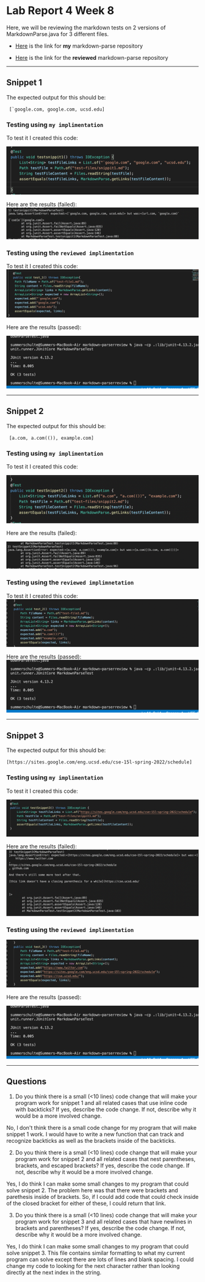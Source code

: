 # Lab Report 4 Week 8
Here, we will be reviewing the markdown tests on 2 versions of MarkdownParse.java for 3 different files. 

- [Here](https://github.com/summerschulte/markdown-parser) is the link for **my** markdown-parse repository 

- [Here](https://github.com/NuojinliXu/markdown-parser) is the link for the **reviewed** markdown-parse repository

---

## **Snippet 1**
The expected output for this should be:

     [`google.com, google.com, ucsd.edu]


### Testing using `my implimentation`
To test it I created this code:

![Image](mytest1.png)

Here are the results (failed):
![Image](myfailedtest1.png)

### Testing using the `reviewed implimentation`

To test it I created this code:
![Image](reviewtest1.png)

Here are the results (passed):

![Image](testpassedreview.png)

---
## **Snippet 2**

The expected output for this should be:

     [a.com, a.com(()), example.com]

### Testing using `my implimentation`

To test it I created this code:

![Image](mytest2.png)

Here are the results (failed):

![Image](myfailedtest2.png)

### Testing using the `reviewed implimnetation`

To test it I created this code:
![Image](reviewtest2.png)

Here are the results (passed):
![Image](testpassedreview.png)

---

## **Snippet 3**

The expected output for this should be:

    [https://sites.google.com/eng.ucsd.edu/cse-15l-spring-2022/schedule]

### Testing using `my implimentation`

To test it I created this code:

![Image](mytest3.png)

Here are the results (failed):
![Image](myfailedtest3.png)

### Testing using the `reviewed implimentation`

![Image](reviewtest3.png)

Here are the results (passed):

![Image](testpassedreview.png)

---

## Questions
1) Do you think there is a small (<10 lines) code change that will make your program work for snippet 1 and all related cases that use inline code with backticks? If yes, describe the code change. If not, describe why it would be a more involved change.

No, I don't think there is a small code change for my program that will make snippet 1 work. I would have to write a new function that can track and recognize backticks as well as the brackets inside of the backticks. 


2) Do you think there is a small (<10 lines) code change that will make your program work for snippet 2 and all related cases that nest parentheses, brackets, and escaped brackets? If yes, describe the code change. If not, describe why it would be a more involved change.

Yes, I do think I can make some small changes to my program that could solve snippet 2. The problem here was that there were brackets and parethesis inside of brackets. So, if I could add code that could check inside of the closed bracket for either of these, I could return that link. 

3) Do you think there is a small (<10 lines) code change that will make your program work for snippet 3 and all related cases that have newlines in brackets and parentheses? If yes, describe the code change. If not, describe why it would be a more involved change.

Yes, I do think I can make some small changes to my program that could solve snippet 3. This file contains similar formatting to what my current program can solve except there are lots of lines and blank spacing. I could change my code to looking for the next character rather than looking directly at the next index in the string. 






